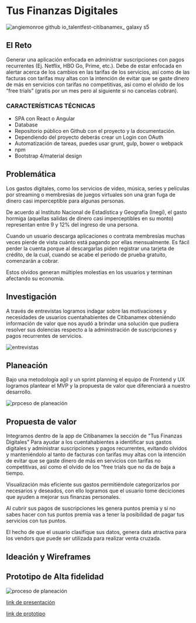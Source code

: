 
# Tus Finanzas Digitales

![angiemonroe github io_talentfest-citibanamex_ galaxy s5](https://user-images.githubusercontent.com/27248841/49710272-fe818980-fbfd-11e8-87a2-c3827418aca7.png)


## El Reto

Generar una aplicación enfocada en administrar suscripciones con pagos recurrentes (Ej. Netflix, HBO Go, Prime, etc.). Debe de estar enfocada en alertar acerca de los cambios en las tarifas de los servicios, así como de las facturas con tarifas muy altas con la intención de evitar que se gaste dinero de más en servicios con tarifas no competitivas, así como el olvido de los “free trials” (gratis por un mes pero al siguiente si no cancelas cobran). 

### CARACTERÍSTICAS TÉCNICAS

* SPA con React o Angular
* Database <opcional>
* Repositorio público en Github con el proyecto y la documentación. 
* Dependiendo del proyecto deberás crear un Login con OAuth
* Automatización de tareas, puedes usar grunt, gulp, bower o webpack
* npm
* Bootstrap 4/material design


## Problemática

Los gastos digitales, como los servicios de video, música, series y películas por streaming o membresías de juegos virtuales son una gran fuga de dinero casi imperceptible para algunas personas.

De acuerdo al Instituto Nacional de Estadística y Geografía (Inegi), el gasto hormiga (aquellas salidas de dinero casi imperceptibles en su monto) representan entre 9 y 12% del ingreso de una persona.

Cuando un usuario descarga aplicaciones o contrata membresías muchas veces pierde de vista cuánto está pagando por ellas mensualmente. Es fácil perder la cuenta porque al descargarlas piden registrar una tarjeta de crédito, de la cual, cuando se acabe el periodo de prueba gratuito, comenzarán a cobrar.

Estos olvidos generan múltiples molestias en los usuarios y terminan afectando su economía. 

## Investigación

A través de entrevistas logramos indagar sobre las motivaciones y necesidades de usuarios cuentahabientes de Citibanamex obteniéndo información de valor que nos ayudó a brindar una solución que pudiera resolver sus dolencias respecto a la administración de suscripciones y pagos recurrentes de servicios.

![entrevistas](./src/images/servicios.png)

## Planeación

Bajo una metodología agil y un sprint planning el equipo de Frontend y UX logramos plantear el MVP y la propuesta de valor que diferenciará a nuestro desarrollo.

![prpceso de planeación](./src/images/planeacion.png)

## Propuesta de valor
Integramos dentro de la app de Citibanamex la sección de "Tus Finanzas Digitales" Para ayudar a los cuentahabientes a identificar sus gastos digitales y administrar suscripciones y pagos recurrentes, evitando olvidos y manteniéndolo al tanto de  facturas con tarifas muy altas con la intención de evitar que se gaste dinero de más en servicios con tarifas no competitivas, así como el olvido de los “free trials que no da de baja a tiempo.

Visualización más eficiente sus gastos permitiéndole categorizarlos por necesarios y deseados, con ello logramos que el usuario tome deciciones que ayuden a mejorar sus finanzas personales.

Al cubrir sus pagos de suscripciones les genera puntos premia y si no sabes hacer con tus puntos premia vas a tener la posibilidad de pagar tus servicios con tus puntos.

El hecho de que el usuario clasifique sus datos, genera data atractiva para los vendors que puede ser utilizada para realizar venta cruzada.

## Ideación y Wireframes


## Prototipo de Alta fidelidad
![proceso de planeación](./src/images/sketch.png)

[link de presentación](https://docs.google.com/presentation/d/1hCC97XOYwBAHMIG81NWlnF0G94NoJ9TXyyNGo5cxBks/edit?usp=sharing)

[link de prototipo](https://www.figma.com/proto/TGRGz1Zmia2TY4IUs7wWAxEG/Citi-Banamex-Talen-Fest?node-id=0%3A1&scaling=scale-down)
